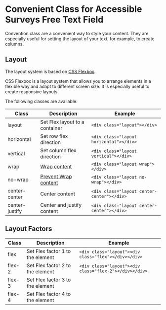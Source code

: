 # Convenient Class for Accessible Surveys Free Text Field

Convention class are a convenient way to style your content. They are especially useful for setting the layout of your text, for example, to create columns.

## Layout

The layout system is based on [CSS Flexbox](https://developer.mozilla.org/en-US/docs/Web/CSS/CSS_Flexible_Box_Layout/Basic_Concepts_of_Flexbox).

CSS Flexbox is a layout system that allows you to arrange elements in a flexible way and adapt to different screen size. It is especially useful to create responsive layouts.

The following classes are available:

| Class | Description | Example     |
| ----- | ----------- | ----------- |
| layout | Set Flex layout to a container | `<div class="layout"></div>` |
| horizontal | Set row flex direction | `<div class="layout horizontal"></div>` |
| vertical | Set column flex direction | `<div class="layout vertical"></div>` |
| wrap | [Wrap content](https://developer.mozilla.org/en-US/docs/Web/CSS/CSS_Flexible_Box_Layout/Basic_Concepts_of_Flexbox#multi-line_flex_containers_with_flex-wrap)  | `<div class="layout wrap"></div>` |
| no-wrap | [Prevent Wrap content](https://developer.mozilla.org/en-US/docs/Web/CSS/CSS_Flexible_Box_Layout/Basic_Concepts_of_Flexbox#multi-line_flex_containers_with_flex-wrap)  | `<div class="layout no-wrap"></div>` |
| center-center | Center content | `<div class="layout center-center"></div>` |
| center-justify | Center and justify content | `<div class="layout center-center"></div>` |

## Layout Factors

| Class | Description | Example     |
| ----- | ----------- | ----------- |
| flex | Set Flex factor 1 to the element | `<div class="layout"><div class="flex"></div></div>` |
| flex-2 | Set Flex factor 2 to the element | `<div class="layout"><div class="flex-2"></div></div>` |
| flex-3 | Set Flex factor 3 to the element | |
| flex-4 | Set Flex factor 4 to the element | |
